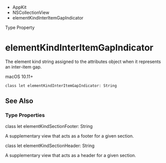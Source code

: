 

- AppKit
- NSCollectionView
-  elementKindInterItemGapIndicator 

Type Property

# elementKindInterItemGapIndicator

The element kind string assigned to the attributes object when it represents an inter-item gap.

macOS 10.11+

``` source
class let elementKindInterItemGapIndicator: String
```

## See Also

### Type Properties

class let elementKindSectionFooter: String

A supplementary view that acts as a footer for a given section.

class let elementKindSectionHeader: String

A supplementary view that acts as a header for a given section.

